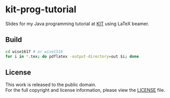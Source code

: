 # kit-prog-tutorial

Slides for my Java programming tutorial at [KIT](https://kit.edu) using LaTeX beamer.

## Build

```bash
cd wise1617 # or wise1516
for i in *.tex; do pdflatex -output-directory=out $i; done
```

## License

This work is released to the public domain.  
For the full copyright and license information, please view the [LICENSE](LICENSE) file.
